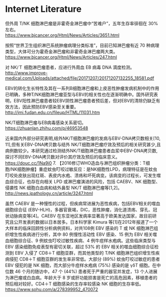 

# Internet Literature

但外周 T/NK 细胞淋巴瘤是非霍奇金淋巴瘤中“苦难户”，五年生存率徘徊在 30% 左右。     
https://www.bjcancer.org/Html/News/Articles/3651.html     

按照“世界卫生组织淋巴系统肿瘤病理分类标准”，目前已知淋巴瘤有近 70 种病理类型，大体可分为霍奇金淋巴瘤和非霍奇金淋巴瘤两大类。    
https://www.bjcancer.org/Html/News/Articles/247.html      

对 NK/Ｔ 细胞淋巴瘤患者，应进行外周血 EB 病毒 DNA 滴度检测。    
http://www.improve-medical.com/Uploads/attached/file/20171207/20171207132255_18581.pdf   

EBV的转化生长特性及其在一系列B细胞淋巴瘤和上皮恶性肿瘤发病机制中的作用已明确，多种T/NK细胞淋巴瘤亚型与EBV的相关性也在逐渐明确中。国外研究表明，EBV阳性淋巴瘤患者较EBV阴性淋巴瘤患者预后差，但对EBV的清除仍缺乏有效方法，因此预防EBV感染至关重要。        
http://jmi.fudan.edu.cn/fileup/HTML/11031.htm    

NK/T细胞淋巴瘤与EB病毒感染关系密切。    
https://zhuanlan.zhihu.com/p/46953548     

近来国内外部分研究表明,结外NK/T细胞淋巴瘤的发病与EBV-DNA拷贝数相关[10, 11],但有关EBV-DNA拷贝数与结外 NK/T细胞淋巴瘤疗效及预后的相关研究甚少,且病例数较少。本研究通过检测结外NK/T细胞淋巴瘤患者血浆中EBV-DNA拷贝数,探讨不同EBV-DNA拷贝数对评价其疗效及预后的临床意义。https://douc.cc/1Na9i0
7. 【2016修订WHO造血与淋巴组织肿瘤分类：T细胞/NK细胞肿瘤】重症蚊虫叮咬过敏反应：是NK细胞性LPD，病理特征是在蚊虫叮咬处皮肤出现红斑、表皮内水疱、溃疡和坏死病变。该病变的过程长，可发生噬血综合征，也存在向相关 LPD 或淋巴瘤演进的风险，包括 CAEBV、NK 细胞型、侵袭性 NK 细胞白血病和结外鼻型 NK/T 细胞淋巴瘤等[1,2]。   
http://news.ipathology.cn/article/3247.html     

虽然 CAEBV 是一种慢性的过程，但疾病常进展为恶性疾病，包括EBV相关的噬血细胞综合征 (EBV-HLH)，多器官衰竭，DIC，恶性肿瘤，消化道溃疡、穿孔、冠状动脉病变等[4]。CAEBV 在东亚地区发病率显著高于欧美发达国家，故目前研究且公开发表的数据以日本居多。日本科学家 Kimura 等[1]在2012年报道了一个大样本的临床回顾性分析病例资料，对共108例 EBV 感染的 T 或 NK 细胞淋巴组织增生性疾病进行分析，其中 80 例慢性活动性 EBV 感染、15 例为 EBV 相关噬血细胞综合征、9 例蚊虫叮咬过敏性疾病、4 例牛痘样水疱病。这些临床类型与 EBV 感染细胞免疫表型有密切关联，超过 53% 的 EBV 相关的噬血细胞综合征检测到 EBV 入侵了 CD8＋T 细胞亚群，而其他类型的 T/NK 细胞淋巴组织增生性疾病侵犯 CD8＋T 细胞亚群的发生率非常低。大部分 (89%) 蚊虫叮咬过敏症的患者 EBV 侵犯的是 NK 细胞，而大部分牛痘样水疱病 (75%) 感染的是 γδT 细胞。在中位数 46 个月的随访中，47 个 (44%) 患者死于严重的器官并发症，13 个人进展为淋巴瘤或白血病。年龄大于 8 岁或肝功能损害是死亡的高危因素，移植患者的预后相对较好。CD4＋T 细胞感染的生存率较感染 NK 细胞的生存率低。  
https://www.sohu.com/a/278399952_470072    


